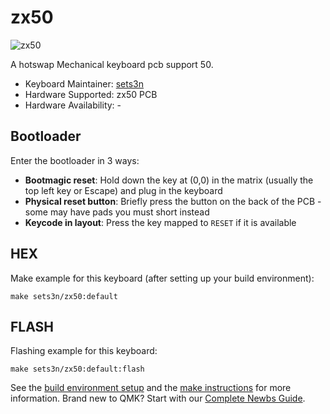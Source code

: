 # zx50

![zx50](https://i.imgur.com/ahuuwwp.jpg)

A hotswap Mechanical keyboard pcb support 50.

* Keyboard Maintainer: [sets3n](https://github.com/sets3n)
* Hardware Supported: zx50 PCB
* Hardware Availability: -

## Bootloader

Enter the bootloader in 3 ways:

* **Bootmagic reset**: Hold down the key at (0,0) in the matrix (usually the top left key or Escape) and plug in the keyboard
* **Physical reset button**: Briefly press the button on the back of the PCB - some may have pads you must short instead
* **Keycode in layout**: Press the key mapped to `RESET` if it is available

## HEX

Make example for this keyboard (after setting up your build environment):

    make sets3n/zx50:default

## FLASH

Flashing example for this keyboard:

    make sets3n/zx50:default:flash

See the [build environment setup](https://docs.qmk.fm/#/getting_started_build_tools) and the [make instructions](https://docs.qmk.fm/#/getting_started_make_guide) for more information. Brand new to QMK? Start with our [Complete Newbs Guide](https://docs.qmk.fm/#/newbs).

